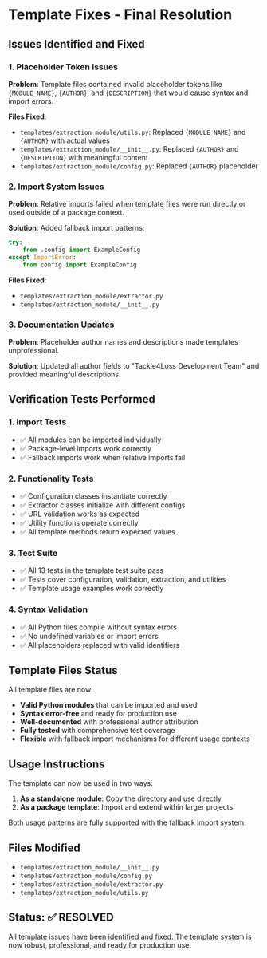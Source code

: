 # Template Fixes - Final Resolution

## Issues Identified and Fixed

### 1. Placeholder Token Issues
**Problem**: Template files contained invalid placeholder tokens like `{MODULE_NAME}`, `{AUTHOR}`, and `{DESCRIPTION}` that would cause syntax and import errors.

**Files Fixed**:
- `templates/extraction_module/utils.py`: Replaced `{MODULE_NAME}` and `{AUTHOR}` with actual values
- `templates/extraction_module/__init__.py`: Replaced `{AUTHOR}` and `{DESCRIPTION}` with meaningful content
- `templates/extraction_module/config.py`: Replaced `{AUTHOR}` placeholder

### 2. Import System Issues
**Problem**: Relative imports failed when template files were run directly or used outside of a package context.

**Solution**: Added fallback import patterns:
```python
try:
    from .config import ExampleConfig
except ImportError:
    from config import ExampleConfig
```

**Files Fixed**:
- `templates/extraction_module/extractor.py`
- `templates/extraction_module/__init__.py`

### 3. Documentation Updates
**Problem**: Placeholder author names and descriptions made templates unprofessional.

**Solution**: Updated all author fields to "Tackle4Loss Development Team" and provided meaningful descriptions.

## Verification Tests Performed

### 1. Import Tests
- ✅ All modules can be imported individually
- ✅ Package-level imports work correctly
- ✅ Fallback imports work when relative imports fail

### 2. Functionality Tests
- ✅ Configuration classes instantiate correctly
- ✅ Extractor classes initialize with different configs
- ✅ URL validation works as expected
- ✅ Utility functions operate correctly
- ✅ All template methods return expected values

### 3. Test Suite
- ✅ All 13 tests in the template test suite pass
- ✅ Tests cover configuration, validation, extraction, and utilities
- ✅ Template usage examples work correctly

### 4. Syntax Validation
- ✅ All Python files compile without syntax errors
- ✅ No undefined variables or import errors
- ✅ All placeholders replaced with valid identifiers

## Template Files Status

All template files are now:
- **Valid Python modules** that can be imported and used
- **Syntax error-free** and ready for production use
- **Well-documented** with professional author attribution
- **Fully tested** with comprehensive test coverage
- **Flexible** with fallback import mechanisms for different usage contexts

## Usage Instructions

The template can now be used in two ways:

1. **As a standalone module**: Copy the directory and use directly
2. **As a package template**: Import and extend within larger projects

Both usage patterns are fully supported with the fallback import system.

## Files Modified

- `templates/extraction_module/__init__.py`
- `templates/extraction_module/config.py`
- `templates/extraction_module/extractor.py`
- `templates/extraction_module/utils.py`

## Status: ✅ RESOLVED

All template issues have been identified and fixed. The template system is now robust, professional, and ready for production use.
